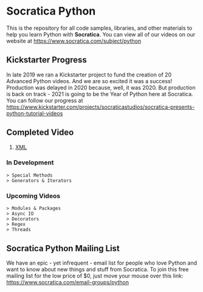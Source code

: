 # Socratica Python 
This is the repository for all code samples, libraries, and other materials to help you learn Python with **Socratica**.  You can view all of our videos on our website at https://www.socratica.com/subject/python

## Kickstarter Progress
In late 2019 we ran a Kickstarter project to fund the creation of 20 Advanced Python videos.  And we are so excited it was a success!  Production was delayed in 2020 because, well, it was 2020.  But production is back on track - 2021 is going to be the Year of Python here at Socratica.  You can follow our progress at https://www.kickstarter.com/projects/socraticastudios/socratica-presents-python-tutorial-videos

## Completed Video
1. [XML](https://youtu.be/j0xr0-IAqyk)

### In Development
```
> Special Methods
> Generators & Iterators
```

### Upcoming Videos
```
> Modules & Packages
> Async IO
> Decorators
> Regex
> Threads
```

## Socratica Python Mailing List
We have an epic - yet infrequent - email list for people who love Python and want to know about new things and stuff from Socratica.  To join this free mailing list for the low price of $0, just move your mouse over this link:  https://www.socratica.com/email-groups/python

